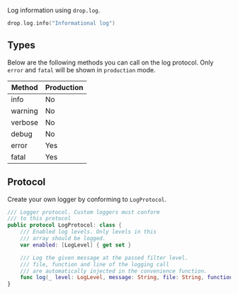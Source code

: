 Log information using `drop.log`.

```swift
drop.log.info("Informational log")
```

## Types

Below are the following methods you can call on the log protocol. Only `error` and `fatal` will be shown in `production` mode.

| Method  | Production |
|---------|------------|
| info    | No         |
| warning | No         |
| verbose | No         |
| debug   | No         |
| error   | Yes        |
| fatal   | Yes        |

## Protocol

Create your own logger by conforming to `LogProtocol`. 

```swift
/// Logger protocol. Custom loggers must conform
/// to this protocol
public protocol LogProtocol: class {
    /// Enabled log levels. Only levels in this
    /// array should be logged.
    var enabled: [LogLevel] { get set }

    /// Log the given message at the passed filter level.
    /// file, function and line of the logging call
    /// are automatically injected in the convenience function.
    func log(_ level: LogLevel, message: String, file: String, function: String, line: Int)
}
```